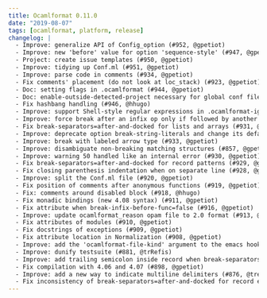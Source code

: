 ```yaml
---
title: Ocamlformat 0.11.0
date: "2019-08-07"
tags: [ocamlformat, platform, release]
changelog: |
  - Improve: generalize API of Config_option (#952, @gpetiot)
  - Improve: new 'before' value for option 'sequence-style' (#947, @gpetiot)
  - Project: create issue templates (#950, @gpetiot)
  - Improve: tidying up Conf.ml (#951, @gpetiot)
  - Improve: parse code in comments (#934, @gpetiot)
  - Fix comments' placement (do not look at loc_stack) (#923, @gpetiot)
  - Doc: setting flags in .ocamlformat (#944, @gpetiot)
  - Doc: enable-outside-detected-project necessary for global conf file (#948, @gpetiot)
  - Fix hashbang handling (#946, @hhugo)
  - Improve: support Shell-style regular expressions in .ocamlformat-ignore and .ocamlformat-enable files (#937, @gpetiot)
  - Improve: force break after an infix op only if followed by another one (#935, @gpetiot)
  - Fix break-separators=after-and-docked for lists and arrays (#931, @gpetiot)
  - Improve: deprecate option break-string-literals and change its default value (#932, @gpetiot)
  - Improve: break with labeled arrow type (#933, @gpetiot)
  - Improve: disambiguate non-breaking matching structures (#857, @gpetiot)
  - Improve: warning 50 handled like an internal error (#930, @gpetiot)
  - Fix break-separators=after-and-docked for record patterns (#929, @gpetiot)
  - Fix closing parenthesis indentation when on separate line (#928, @gpetiot)
  - Improve: split the Conf.ml file (#920, @gpetiot)
  - Fix position of comments after anonymous functions (#919, @gpetiot)
  - Fix: comments around disabled block (#918, @hhugo)
  - Fix monadic bindings (new 4.08 syntax) (#911, @gpetiot)
  - Fix attribute when break-infix-before-func=false (#916, @gpetiot)
  - Improve: update ocamlformat_reason opam file to 2.0 format (#913, @avsm)
  - Fix attributes of modules (#910, @gpetiot)
  - Fix docstrings of exceptions (#909, @gpetiot)
  - Fix attribute location in Normalization (#908, @gpetiot)
  - Improve: add the 'ocamlformat-file-kind' argument to the emacs hook (#905, @gpetiot)
  - Improve: dunify testsuite (#881, @trRefis)
  - Improve: add trailing semicolon inside record when break-separators=after-and-docked (#899, @gpetiot)
  - Fix compilation with 4.06 and 4.07 (#898, @gpetiot)
  - Improve: add a new way to indicate multiline delimiters (#876, @trefis)
  - Fix inconsistency of break-separators=after-and-docked for record expressions (#856, @gpetiot)
---
```


